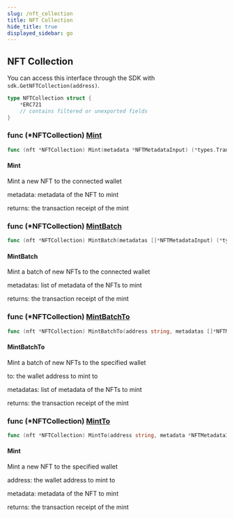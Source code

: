 ```yaml
---
slug: /nft_collection
title: NFT Collection
hide_title: true
displayed_sidebar: go
---
```


## NFT Collection
You can access this interface through the SDK with `sdk.GetNFTCollection(address)`.


```go
type NFTCollection struct {
    *ERC721
    // contains filtered or unexported fields
}
```

### func \(\*NFTCollection\) [Mint](<https://github.com/thirdweb-dev/go-sdk/blob/master/pkg/thirdweb/nft_collection.go#L42>)

```go
func (nft *NFTCollection) Mint(metadata *NFTMetadataInput) (*types.Transaction, error)
```

#### Mint

Mint a new NFT to the connected wallet

metadata: metadata of the NFT to mint

returns: the transaction receipt of the mint

### func \(\*NFTCollection\) [MintBatch](<https://github.com/thirdweb-dev/go-sdk/blob/master/pkg/thirdweb/nft_collection.go#L81>)

```go
func (nft *NFTCollection) MintBatch(metadatas []*NFTMetadataInput) (*types.Transaction, error)
```

#### MintBatch

Mint a batch of new NFTs to the connected wallet

metadatas: list of metadata of the NFTs to mint

returns: the transaction receipt of the mint

### func \(\*NFTCollection\) [MintBatchTo](<https://github.com/thirdweb-dev/go-sdk/blob/master/pkg/thirdweb/nft_collection.go#L95>)

```go
func (nft *NFTCollection) MintBatchTo(address string, metadatas []*NFTMetadataInput) (*types.Transaction, error)
```

#### MintBatchTo

Mint a batch of new NFTs to the specified wallet

to: the wallet address to mint to

metadatas: list of metadata of the NFTs to mint

returns: the transaction receipt of the mint

### func \(\*NFTCollection\) [MintTo](<https://github.com/thirdweb-dev/go-sdk/blob/master/pkg/thirdweb/nft_collection.go#L56>)

```go
func (nft *NFTCollection) MintTo(address string, metadata *NFTMetadataInput) (*types.Transaction, error)
```

#### Mint

Mint a new NFT to the specified wallet

address: the wallet address to mint to

metadata: metadata of the NFT to mint

returns: the transaction receipt of the mint
